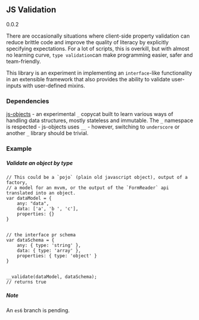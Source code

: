 ## JS Validation

0.0.2


There are occasionally situations where client-side property validation can reduce brittle code and improve the quality of literacy by explicitly specifying expectations.  For a lot of scripts, this is overkill, but with almost no learning curve, `type validation`can make programming easier, safer and team-friendly. 

This library is an experiment in implementing an `interface`-like functionality in an extensible framework that also provides the ability to validate user-inputs with user-defined mixins.


### Dependencies

[js-objects](https://github.com/matthewstokeley/js-objects) - an experimental `_` copycat built to learn various ways of handling data structures, mostly stateless and immutable.  The `_` namespace is respected - js-objects uses `__` - however, switching to `underscore` or another `_` library should be trivial.    


### Example  

##### Validate an object by type

```
// This could be a `pojo` (plain old javascript object), output of a factory, 
// a model for an mvvm, or the output of the `FormReader` api translated into an object. 
var dataModel = {
	any: "data",
	data: ['a', 'b ', 'c'],
	properties: {}
}


// the interface pr schema 
var dataSchema = {
	any: { type: 'string' },
	data: { type: 'array' },
	properties: { type: 'object' }
}


__validate(dataModel, dataSchema);
// returns true

```


##### Note
An `es6` branch is pending.

